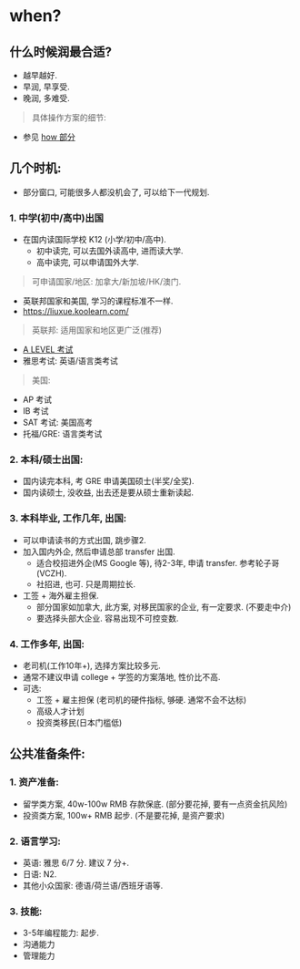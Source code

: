 
# when?


## 什么时候润最合适?

- 越早越好. 
- 早润, 早享受. 
- 晚润, 多难受.

> 具体操作方案的细节: 

- 参见 [how 部分](../how/README.md)


## 几个时机: 

- 部分窗口, 可能很多人都没机会了, 可以给下一代规划.


### 1. 中学(初中/高中)出国


- 在国内读国际学校 K12 (小学/初中/高中).
    - 初中读完, 可以去国外读高中, 进而读大学.
    - 高中读完, 可以申请国外大学.

> 可申请国家/地区: 加拿大/新加坡/HK/澳门.

- 英联邦国家和美国, 学习的课程标准不一样. 
- https://liuxue.koolearn.com/

> 英联邦: 适用国家和地区更广泛(推荐)

- [A LEVEL 考试](https://zh.wikipedia.org/wiki/%E6%99%AE%E9%80%9A%E6%95%99%E8%82%B2%E9%AB%98%E7%BA%A7%E7%A8%8B%E5%BA%A6%E8%AF%81%E4%B9%A6)
- 雅思考试: 英语/语言类考试


> 美国: 

- AP 考试
- IB 考试
- SAT 考试: 美国高考
- 托福/GRE: 语言类考试






### 2. 本科/硕士出国:

- 国内读完本科, 考 GRE 申请美国硕士(半奖/全奖).
- 国内读硕士, 没收益, 出去还是要从硕士重新读起.


### 3. 本科毕业, 工作几年, 出国: 

- 可以申请读书的方式出国, 跳步骤2.
- 加入国内外企, 然后申请总部 transfer 出国.
    - 适合校招进外企(MS Google 等), 待2-3年, 申请 transfer. 参考轮子哥(VCZH).
    - 社招进, 也可. 只是周期拉长.
- 工签 + 海外雇主担保.
    - 部分国家如加拿大, 此方案, 对移民国家的企业, 有一定要求. (不要走中介)
    - 要选择头部大企业. 容易出现不可控变数.


### 4. 工作多年, 出国: 

- 老司机(工作10年+), 选择方案比较多元. 
- 通常不建议申请 college + 学签的方案落地, 性价比不高. 
- 可选: 
    - 工签 + 雇主担保 (老司机的硬件指标, 够硬. 通常不会不达标)
    - 高级人才计划
    - 投资类移民(日本门槛低)


## 公共准备条件: 


### 1. 资产准备: 

- 留学类方案, 40w-100w RMB 存款保底. (部分要花掉, 要有一点资金抗风险)
- 投资类方案, 100w+ RMB 起步. (不是要花掉, 是资产要求)


### 2. 语言学习: 

- 英语: 雅思 6/7 分. 建议 7 分+.
- 日语: N2.
- 其他小众国家: 德语/荷兰语/西班牙语等.


### 3. 技能:

- 3-5年编程能力: 起步.
- 沟通能力
- 管理能力








